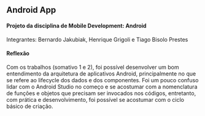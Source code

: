 <h2>Android App</h2>
<h4>Projeto da disciplina de Mobile Development: Android</h4>
<p>Integrantes: Bernardo Jakubiak, Henrique Grigoli e Tiago Bisolo Prestes</p>

<h4>Reflexão</h4>
<p>
  Com os trabalhos (somativo 1 e 2), foi possível desenvolver um bom entendimento da arquitetura de aplicativos Android, principalmente no que se refere ao lifecycle dos dados e dos componentes.
  Foi um pouco confuso lidar com o Android Studio no começo e se acostumar com a nomenclatura de funções e objetos que precisam ser invocados nos códigos, entretanto, com prática e desenvolvimento, foi possível
  se acostumar com o ciclo básico de criação.
</p>
